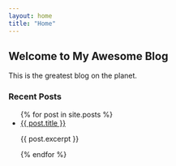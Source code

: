 ```yaml
---
layout: home
title: "Home"
---
```


<div class="intro">
  <h2>Welcome to My Awesome Blog</h2>
  <p>This is the greatest blog on the planet.</p>
</div>

<div class="posts">
  <h3>Recent Posts</h3>
  <ul>
    {% for post in site.posts %}
      <li>
        <a href="{{ post.url }}">{{ post.title }}</a>
        <p>{{ post.excerpt }}</p>
      </li>
    {% endfor %}
  </ul>
</div>
